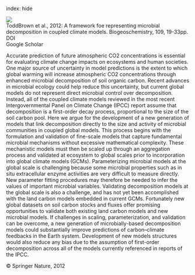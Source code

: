 index: hide

<div class="Citation">
    <div class="Citation-thumb CitationThumb-linked"  data-href="https://doi.org/10.1007/s10533-011-9635-6">
      <img src="https://static.claimspace.cloud/climate-study-static/refs/thumbs/6/ToddBrown_et_al_2012-thumb.png" />
    </div>

  <div class="Citation-body">
    <div class="Citation-text">ToddBrown et al., 2012: A framework foe representing microbial decomposition in coupled climate models. <span class="Article-journal">Biogeoschemistry, </span><span class="Article-volume">109, </span>19-33pp.</div>
    <div class="Citation-links">
      <div class="CitationLink" data-href="https://doi.org/10.1007/s10533-011-9635-6">
        <div class="CitationLink-icon CitationLink-Doi"></div>
        <div class="CitationLink-text">DOI</div>
      </div>
      <div class="CitationLink" data-href="https://scholar.google.com/scholar?q=10.1007/s10533-011-9635-6">
        <div class="CitationLink-icon CitationLink-Scholar"></div>
        <div class="CitationLink-text">Google Scholar</div>
      </div>
    </div>
  </div>
</div>

Accurate prediction of future atmospheric CO2 concentrations is essential for evaluating climate change impacts on ecosystems and human societies. One major source of uncertainty in model predictions is the extent to which global warming will increase atmospheric CO2 concentrations through enhanced microbial decomposition of soil organic carbon. Recent advances in microbial ecology could help reduce this uncertainty, but current global models do not represent direct microbial control over decomposition. Instead, all of the coupled climate models reviewed in the most recent Intergovernmental Panel on Climate Change (IPCC) report assume that decomposition is a first-order decay process, proportional to the size of the soil carbon pool. Here we argue for the development of a new generation of models that link decomposition directly to the size and activity of microbial communities in coupled global models. This process begins with the formulation and validation of fine-scale models that capture fundamental microbial mechanisms without excessive mathematical complexity. These mechanistic models must then be scaled up through an aggregation process and validated at ecosystem to global scales prior to incorporation into global climate models (GCMs). Parameterizing microbial models at the global scale is challenging because some microbial properties such as in situ extracellular enzyme activities are very difficult to measure directly. New parameter fitting procedures may therefore be needed to infer the values of important microbial variables. Validating decomposition models at the global scale is also a challenge, and has not yet been accomplished with the land carbon models embedded in current GCMs. Fortunately new global datasets on soil carbon stocks and fluxes offer promising opportunities to validate both existing land carbon models and new microbial models. If challenges in scaling, parameterization, and validation can be overcome, a new generation of microbially-based decomposition models could substantially improve predictions of carbon–climate feedbacks in the Earth system. Development of new models structures would also reduce any bias due to the assumption of first-order decomposition across all of the models currently referenced in reports of the IPCC.

<div class="Citation-copy">
&copy; Springer Nature, 2012
</div>